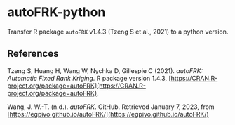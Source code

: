 # autoFRK-python

Transfer R package `autoFRK` v1.4.3 (Tzeng S et al., 2021) to a python version.

## References

Tzeng S, Huang H, Wang W, Nychka D, Gillespie C (2021). _autoFRK: Automatic Fixed
  Rank Kriging_. R package version 1.4.3,
  [https://CRAN.R-project.org/package=autoFRK](https://CRAN.R-project.org/package=autoFRK).

Wang, J. W.-T. (n.d.). *autoFRK*. GitHub. Retrieved January 7, 2023, from [https://egpivo.github.io/autoFRK/](https://egpivo.github.io/autoFRK/)
